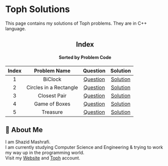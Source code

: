# Toph Solutions

This page contains my solutions of Toph problems. They are in C++ language.  


<div align="center">

## Index 
#### Sorted by Problem Code
|  Index  | Problem Name | Question | Solution |
| :-----: | :----------: | :------: | :------: |
| 1 | BiClock | [Question](https://toph.co/biclock) | [Solution](https://github.com/ShazidMashrafi/Problem-Solving/tree/master/Online%20Judges/Toph/Codes/BiClock)
| 2 | Circles in a Rectangle | [Question](https://toph.co/circles-in-a-rectangle) | [Solution](https://github.com/ShazidMashrafi/Problem-Solving/tree/master/Online%20Judges/Toph/Codes/Circles%20in%20a%20Rectangle)
| 3 | Closest Pair | [Question](https://toph.co/closest-pair) | [Solution](https://github.com/ShazidMashrafi/Problem-Solving/tree/master/Online%20Judges/Toph/Codes/Closest%20Pair)
| 4 | Game of Boxes | [Question](https://toph.co/game-of-boxes) | [Solution](https://github.com/ShazidMashrafi/Problem-Solving/tree/master/Online%20Judges/Toph/Codes/Game%20of%20Boxes)
| 5 | Treasure | [Question](https://toph.co/treasure) | [Solution](https://github.com/ShazidMashrafi/Problem-Solving/tree/master/Online%20Judges/Toph/Codes/Treasure)


</div>

## 🚀 About Me

I am Shazid Mashrafi.  
I am currently studying Computer Science and Engineering & trying to work my way up in the programming world.     
Visit my [Website](https://shazidmashrafi.com) and [Toph](https://toph.co/u/ShazidMashrafi) account.